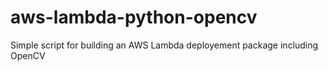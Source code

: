 # aws-lambda-python-opencv
Simple script for building an AWS Lambda deployement package including OpenCV
